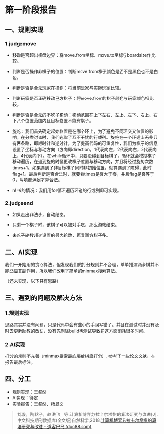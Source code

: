 # 第一阶段报告

## 一、规则实现

### 1.judgemove

* 移动是否超出棋盘边界：将move.from坐标、move.to坐标与boardsize作比较。

* 判断是否操作非棋子的位置：判断move.from棋子颜色是否不是黑色也不是白色。

* 判断是否是合法玩家在操作：将当前玩家与实际玩家比较。

* 判断玩家是否正确移动己方棋子：将move.from的棋子颜色与玩家颜色相比较。

* 判断是否是合法的不吃子移动：移动范围在上下左右、左上、左下、右上、右下八个位置范围内且目标位置不能有棋子。

* 旋吃：我们首先确定起始位置是在哪个环上，为了避免不同环交叉位置的影响，在分类讨论时，我们选取了互不干扰的行或列。旋吃在一个环道上无非只有两条路，即顺时针和逆时针，为了提高代码的可重复性，我们为棋子的信息设置了坐标与移动方向（方向即direction，1代表向左，2代表向右，3代表向上，4代表向下）。在while循环中，只要没碰到目标棋子，循环就会模拟棋子移动遍历，在遇到旋的时候更改棋子位置与移动方向，并且将经过旋的次数times+1。如果遇到了非目标棋子同时非初始位置，就算遇到了障碍，此时flag+1。最后判断是否合法时，就要看times是否大于零，并且flag是否等于0，两项都满足才算合法。

* n!=6的情况：我们用for循环遍历环道的行或列即可实现。

  

### 2.judgeend

* 如果走出非法步，自动结束。

* 只剩一个棋子时，该棋子可以被对手吃，那么游戏结束。

* 未吃子轮数超过设置的最大轮数，再看哪方棋子多。

  

## 二、AI实现

我们一开始用的贪心算法，但发现我们的打分规则并不合理，单单推演两步棋并不能凸显其副作用，所以我们改用了简单的minmax搜索算法。

（还未实现，以下只有思路）

## 三、遇到的问题及解决方法

### 1.规则实现

思路其实并没有问题，只是代码中会有些小的手误写错了。并且在测试时并没有及时去更新助教的改动，没有先删除build再测试导致在这方面消耗很多时间。

### 2.AI实现

打分的规则不完善（minmax搜索最底层给棋盘打分）：参考了一些论文文献，在报告最后标注。

## 四、分工

* 规则实现：王粲然
* AI实现：待定
* 实验报告：王粲然、杨昱文

> 刘璇，陶秋子，赵洪飞，等.计算机博弈苏拉卡尔塔棋的算法研究与改进[J].中文科技期刊数据库(全文版)自然科学,2018,[计算机博弈苏拉卡尔塔棋的算法研究与改进 - 道客巴巴 (doc88.com)](https://www.doc88.com/p-3009165882898.html)

